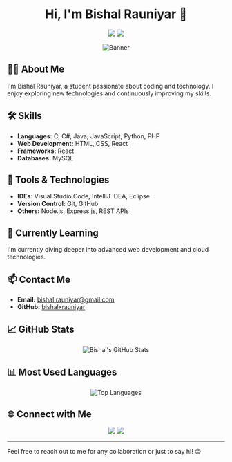 <h1 align="center">Hi, I'm Bishal Rauniyar 👋</h1>

<p align="center">
  <a href="mailto:bishal.rauniyar@gmail.com"><img src="https://img.shields.io/badge/Email-bishal.rauniyar@gmail.com-blue"></a>
  <a href="https://github.com/bishalxrauniyar"><img src="https://img.shields.io/github/followers/bishalxrauniyar?style=social"></a>
</p>

<p align="center">
  <img src="https://github.com/bishalxrauniyar/bishalxrauniyar/raw/main/assets/banner.png" alt="Banner" />
</p>

## 👨‍💻 About Me
I'm Bishal Rauniyar, a student passionate about coding and technology. I enjoy exploring new technologies and continuously improving my skills.

## 🛠️ Skills
- **Languages:** C, C#, Java, JavaScript, Python, PHP
- **Web Development:** HTML, CSS, React
- **Frameworks:** React
- **Databases:** MySQL

## 🔧 Tools & Technologies
- **IDEs:** Visual Studio Code, IntelliJ IDEA, Eclipse
- **Version Control:** Git, GitHub
- **Others:** Node.js, Express.js, REST APIs

## 🌱 Currently Learning
I'm currently diving deeper into advanced web development and cloud technologies.

## 📫 Contact Me
- **Email:** [bishal.rauniyar@gmail.com](mailto:bishal.rauniyar@gmail.com)
- **GitHub:** [bishalxrauniyar](https://github.com/bishalxrauniyar)

## 📈 GitHub Stats
<p align="center">
  <img src="https://github-readme-stats.vercel.app/api?username=bishalxrauniyar&show_icons=true&theme=radical" alt="Bishal's GitHub Stats" />
</p>

## 📊 Most Used Languages
<p align="center">
  <img src="https://github-readme-stats.vercel.app/api/top-langs/?username=bishalxrauniyar&layout=compact&theme=radical" alt="Top Languages" />
</p>

## 🌐 Connect with Me
<p align="center">
  <a href="https://www.linkedin.com/in/bishalxrauniyar"><img src="https://img.shields.io/badge/LinkedIn-blue?style=for-the-badge&logo=linkedin"></a>
  <a href="https://twitter.com/bishalxrauniyar"><img src="https://img.shields.io/badge/Twitter-blue?style=for-the-badge&logo=twitter"></a>
</p>

---

Feel free to reach out to me for any collaboration or just to say hi! 😊
